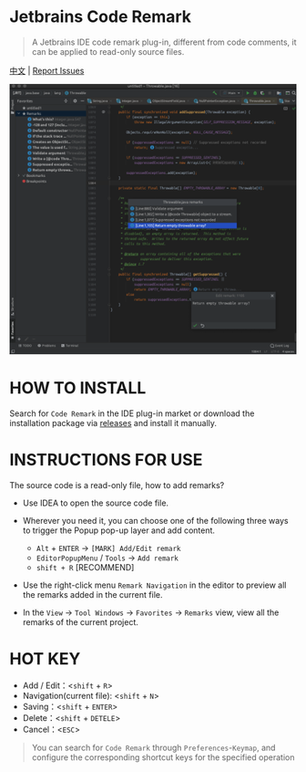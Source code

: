 # Jetbrains Code Remark

> A Jetbrains IDE code remark plug-in, different from code comments, it can be applied to read-only source files.

[中文](./README_CN.md) | [Report Issues](https://github.com/wenzewoo/jetbrains-code-remark/issues)

![](./screenshots/example.png)

# HOW TO INSTALL

Search for `Code Remark` in the IDE plug-in market or download the installation package
via [releases](https://github.com/wenzewoo/jetbrains-code-remark/releases) and install it manually.

# INSTRUCTIONS FOR USE

The source code is a read-only file, how to add remarks?

- Use IDEA to open the source code file.

- Wherever you need it, you can choose one of the following three ways to trigger the Popup pop-up layer and add
  content.

  - `Alt` + `ENTER` ->  `[MARK] Add/Edit remark`
  - `EditorPopupMenu` / `Tools` ->  `Add remark`
  - `shift + R` [RECOMMEND]

- Use the right-click menu `Remark Navigation` in the editor to preview all the remarks added in the current file.

- In the `View` -> `Tool Windows` -> `Favorites` -> `Remarks` view, view all the remarks of the current project.

# HOT KEY

- Add / Edit：<`shift` + `R`>
- Navigation(current file): <`shift` + `N`>
- Saving：<`shift` + `ENTER`>
- Delete：<`shift` + `DETELE`>
- Cancel：<`ESC`>

> You can search for `Code Remark` through `Preferences`-`Keymap`, and configure the corresponding shortcut keys for the specified operation